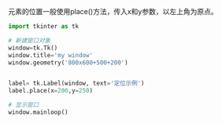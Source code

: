 

元素的位置一般使用place()方法，传入x和y参数，以左上角为原点。

```Python
import tkinter as tk

# 新建窗口对象
window=tk.Tk()
window.title='my window'
window.geometry('800x600+500+200')


label= tk.Label(window, text='定位示例')
label.place(x=200,y=250)

# 显示窗口
window.mainloop()
```